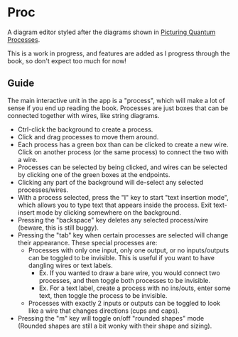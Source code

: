 # Proc
A diagram editor styled after the diagrams shown in [Picturing Quantum Processes](https://www.cs.ox.ac.uk/people/aleks.kissinger/PQP.pdf).

This is a work in progress, and features are added as I progress through the book, so don't expect too much for now!

## Guide
The main interactive unit in the app is a "process", which will make a lot of sense if you end up reading the book. Processes are just boxes that can be connected together with wires, like string diagrams.

- Ctrl-click the background to create a process.
- Click and drag processes to move them around.
- Each process has a green box than can be clicked to create a new wire. Click on another process (or the same process) to connect the two with a wire.
- Processes can be selected by being clicked, and wires can be selected by clicking one of the green boxes at the endpoints.
- Clicking any part of the background will de-select any selected processes/wires.
- With a process selected, press the "I" key to start "text insertion mode", which allows you to type text that appears inside the process. Exit text-insert mode by clicking somewhere on the background.
- Pressing the "backspace" key deletes any selected process/wire (beware, this is still buggy).
- Pressing the "tab" key when certain processes are selected will change their appearance. These special processes are:
    - Processes with only one input, only one output, or no inputs/outputs can be toggled to be invisible. This is useful if you want to have dangling wires or text labels.
        - Ex. If you wanted to draw a bare wire, you would connect two processes, and then toggle both processes to be invisible.
        - Ex. For a text label, create a process with no ins/outs, enter some text, then toggle the process to be invisible.
    - Processes with exactly 2 inputs or outputs can be toggled to look like a wire that changes directions (cups and caps).
- Pressing the "m" key will toggle on/off "rounded shapes" mode (Rounded shapes are still a bit wonky with their shape and sizing).
